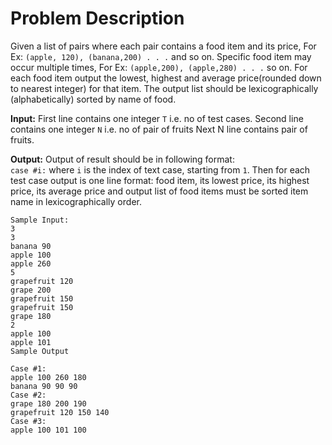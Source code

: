 # Problem Description
Given a list of pairs where each pair contains a food item and its price, 
For Ex: `(apple, 120), (banana,200) . . .` and so on.
Specific food item may occur multiple times, For Ex: `(apple,200), (apple,280) . . .` so on.
For each food item output the lowest, highest and average price(rounded down to nearest integer) for that item. The output list should be lexicographically (alphabetically) sorted by name of food.

**Input:**
First line contains one integer `T` i.e. no of test cases.
Second line contains one integer `N` i.e. no of pair of fruits
Next N line contains pair of fruits.

**Output:**
Output of result should be in following format:  
`case #i:` where `i` is the index of text case, starting from `1`. Then for each test case output is one line format: food item, its lowest price, its highest price, its average price and output list of food items must be sorted item name in lexicographically order.

```
Sample Input:
3
3
banana 90
apple 100
apple 260
5
grapefruit 120
grape 200
grapefruit 150
grapefruit 150
grape 180
2
apple 100
apple 101
Sample Output

Case #1:
apple 100 260 180
banana 90 90 90
Case #2:
grape 180 200 190
grapefruit 120 150 140
Case #3:
apple 100 101 100
